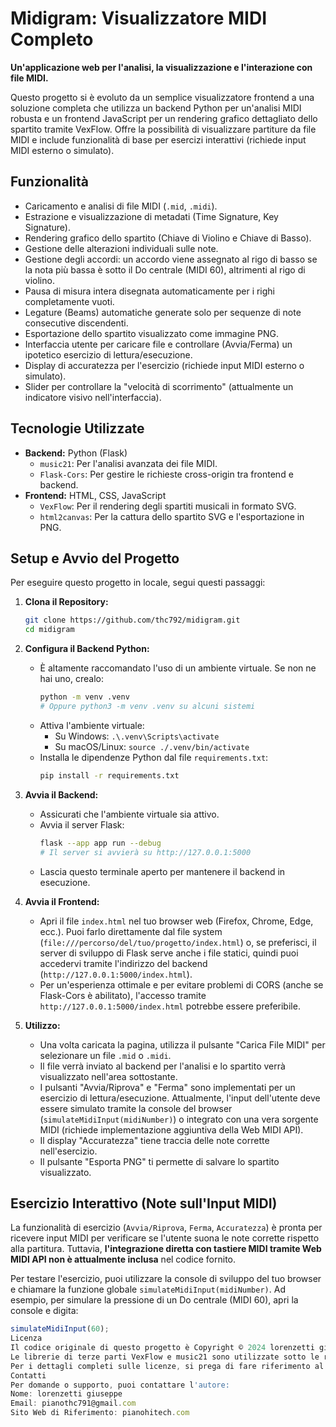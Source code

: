 # Midigram: Visualizzatore MIDI Completo

**Un'applicazione web per l'analisi, la visualizzazione e l'interazione con file MIDI.**

Questo progetto si è evoluto da un semplice visualizzatore frontend a una soluzione completa che utilizza un backend Python per un'analisi MIDI robusta e un frontend JavaScript per un rendering grafico dettagliato dello spartito tramite VexFlow. Offre la possibilità di visualizzare partiture da file MIDI e include funzionalità di base per esercizi interattivi (richiede input MIDI esterno o simulato).

## Funzionalità

*   Caricamento e analisi di file MIDI (`.mid`, `.midi`).
*   Estrazione e visualizzazione di metadati (Time Signature, Key Signature).
*   Rendering grafico dello spartito (Chiave di Violino e Chiave di Basso).
*   Gestione delle alterazioni individuali sulle note.
*   Gestione degli accordi: un accordo viene assegnato al rigo di basso se la nota più bassa è sotto il Do centrale (MIDI 60), altrimenti al rigo di violino.
*   Pausa di misura intera disegnata automaticamente per i righi completamente vuoti.
*   Legature (Beams) automatiche generate solo per sequenze di note consecutive discendenti.
*   Esportazione dello spartito visualizzato come immagine PNG.
*   Interfaccia utente per caricare file e controllare (Avvia/Ferma) un ipotetico esercizio di lettura/esecuzione.
*   Display di accuratezza per l'esercizio (richiede input MIDI esterno o simulato).
*   Slider per controllare la "velocità di scorrimento" (attualmente un indicatore visivo nell'interfaccia).

## Tecnologie Utilizzate

*   **Backend:** Python (Flask)
    *   `music21`: Per l'analisi avanzata dei file MIDI.
    *   `Flask-Cors`: Per gestire le richieste cross-origin tra frontend e backend.
*   **Frontend:** HTML, CSS, JavaScript
    *   `VexFlow`: Per il rendering degli spartiti musicali in formato SVG.
    *   `html2canvas`: Per la cattura dello spartito SVG e l'esportazione in PNG.

## Setup e Avvio del Progetto

Per eseguire questo progetto in locale, segui questi passaggi:

1.  **Clona il Repository:**
    ```bash
    git clone https://github.com/thc792/midigram.git
    cd midigram
    ```

2.  **Configura il Backend Python:**
    *   È altamente raccomandato l'uso di un ambiente virtuale. Se non ne hai uno, crealo:
        ```bash
        python -m venv .venv
        # Oppure python3 -m venv .venv su alcuni sistemi
        ```
    *   Attiva l'ambiente virtuale:
        *   Su Windows: `.\.venv\Scripts\activate`
        *   Su macOS/Linux: `source ./.venv/bin/activate`
    *   Installa le dipendenze Python dal file `requirements.txt`:
        ```bash
        pip install -r requirements.txt
        ```

3.  **Avvia il Backend:**
    *   Assicurati che l'ambiente virtuale sia attivo.
    *   Avvia il server Flask:
        ```bash
        flask --app app run --debug
        # Il server si avvierà su http://127.0.0.1:5000
        ```
    *   Lascia questo terminale aperto per mantenere il backend in esecuzione.

4.  **Avvia il Frontend:**
    *   Apri il file `index.html` nel tuo browser web (Firefox, Chrome, Edge, ecc.). Puoi farlo direttamente dal file system (`file:///percorso/del/tuo/progetto/index.html`) o, se preferisci, il server di sviluppo di Flask serve anche i file statici, quindi puoi accedervi tramite l'indirizzo del backend (`http://127.0.0.1:5000/index.html`).
    *   Per un'esperienza ottimale e per evitare problemi di CORS (anche se Flask-Cors è abilitato), l'accesso tramite `http://127.0.0.1:5000/index.html` potrebbe essere preferibile.

5.  **Utilizzo:**
    *   Una volta caricata la pagina, utilizza il pulsante "Carica File MIDI" per selezionare un file `.mid` o `.midi`.
    *   Il file verrà inviato al backend per l'analisi e lo spartito verrà visualizzato nell'area sottostante.
    *   I pulsanti "Avvia/Riprova" e "Ferma" sono implementati per un esercizio di lettura/esecuzione. Attualmente, l'input dell'utente deve essere simulato tramite la console del browser (`simulateMidiInput(midiNumber)`) o integrato con una vera sorgente MIDI (richiede implementazione aggiuntiva della Web MIDI API).
    *   Il display "Accuratezza" tiene traccia delle note corrette nell'esercizio.
    *   Il pulsante "Esporta PNG" ti permette di salvare lo spartito visualizzato.

## Esercizio Interattivo (Note sull'Input MIDI)

La funzionalità di esercizio (`Avvia/Riprova`, `Ferma`, `Accuratezza`) è pronta per ricevere input MIDI per verificare se l'utente suona le note corrette rispetto alla partitura. Tuttavia, **l'integrazione diretta con tastiere MIDI tramite Web MIDI API non è attualmente inclusa** nel codice fornito.

Per testare l'esercizio, puoi utilizzare la console di sviluppo del tuo browser e chiamare la funzione globale `simulateMidiInput(midiNumber)`. Ad esempio, per simulare la pressione di un Do centrale (MIDI 60), apri la console e digita:

```javascript
simulateMidiInput(60);
Licenza
Il codice originale di questo progetto è Copyright © 2024 lorenzetti giuseppe. Tutti i diritti sono riservati.
Le librerie di terze parti VexFlow e music21 sono utilizzate sotto le rispettive licenze (MIT e BSD 3-Clause).
Per i dettagli completi sulle licenze, si prega di fare riferimento al file LICENSE nella directory principale del repository.
Contatti
Per domande o supporto, puoi contattare l'autore:
Nome: lorenzetti giuseppe
Email: pianothc791@gmail.com
Sito Web di Riferimento: pianohitech.com
